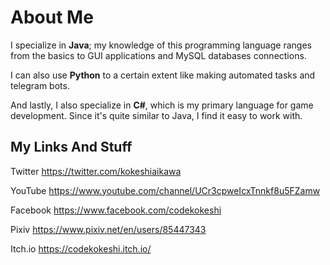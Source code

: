 # About Me
I specialize in **Java**; my knowledge of this programming language ranges from the basics to GUI applications and MySQL databases connections.

I can also use **Python** to a certain extent like making automated tasks and telegram bots.

And lastly, I also specialize in **C#**, which is my primary language for game development. Since it's quite similar to Java, I find it easy to work with.

## My Links And Stuff
Twitter
https://twitter.com/kokeshiaikawa

YouTube
https://www.youtube.com/channel/UCr3cpweIcxTnnkf8u5FZamw

Facebook
https://www.facebook.com/codekokeshi

Pixiv
https://www.pixiv.net/en/users/85447343

Itch.io
https://codekokeshi.itch.io/

<!--
**CodeKokeshi/CodeKokeshi** is a ✨ _special_ ✨ repository because its `README.md` (this file) appears on your GitHub profile.

Here are some ideas to get you started:

- 🔭 I’m currently working on ...
- 🌱 I’m currently learning ...
- 👯 I’m looking to collaborate on ...
- 🤔 I’m looking for help with ...
- 💬 Ask me about ...
- 📫 How to reach me: ...
- 😄 Pronouns: ...
- ⚡ Fun fact: ...
-->
